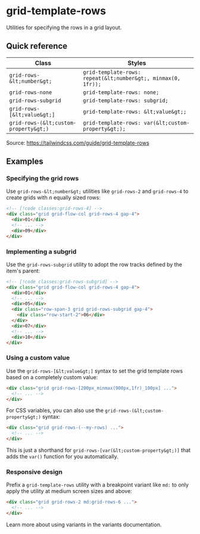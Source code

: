 # grid-template-rows

Utilities for specifying the rows in a grid layout.

## Quick reference

| Class | Styles |
|---|---|
| `grid-rows-&lt;number&gt;` | `grid-template-rows: repeat(&lt;number&gt;, minmax(0, 1fr));` |
| `grid-rows-none` | `grid-template-rows: none;` |
| `grid-rows-subgrid` | `grid-template-rows: subgrid;` |
| `grid-rows-[&lt;value&gt;]` | `grid-template-rows: &lt;value&gt;;` |
| `grid-rows-(&lt;custom-property&gt;)` | `grid-template-rows: var(&lt;custom-property&gt;);` |

Source: https://tailwindcss.com/guide/grid-template-rows

## Examples

### Specifying the grid rows

Use `grid-rows-&lt;number&gt;` utilities like `grid-rows-2` and `grid-rows-4` to create grids with _n_ equally sized rows:

```html
<!-- [!code classes:grid-rows-4] -->
<div class="grid grid-flow-col grid-rows-4 gap-4">
  <div>01</div>
  <!-- ... -->
  <div>09</div>
</div>
```

### Implementing a subgrid

Use the `grid-rows-subgrid` utility to adopt the row tracks defined by the item's parent:

```html
<!-- [!code classes:grid-rows-subgrid] -->
<div class="grid grid-flow-col grid-rows-4 gap-4">
  <div>01</div>
  <!-- ... -->
  <div>05</div>
  <div class="row-span-3 grid grid-rows-subgrid gap-4">
    <div class="row-start-2">06</div>
  </div>
  <div>07</div>
  <!-- ... -->
  <div>10</div>
</div>
```

### Using a custom value

Use the `grid-rows-[&lt;value&gt;]` syntax to set the grid template rows based on a completely custom value:

```html
<div class="grid grid-rows-[200px_minmax(900px,1fr)_100px] ...">
  <!-- ... -->
</div>
```

For CSS variables, you can also use the `grid-rows-(&lt;custom-property&gt;)` syntax:

```html
<div class="grid grid-rows-(--my-rows) ...">
  <!-- ... -->
</div>
```

This is just a shorthand for `grid-rows-[var(&lt;custom-property&gt;)]` that adds the `var()` function for you automatically.

### Responsive design

Prefix a `grid-template-rows` utility with a breakpoint variant like `md:` to only apply the utility at medium screen sizes and above:

```html
<div class="grid grid-rows-2 md:grid-rows-6 ...">
  <!-- ... -->
</div>
```

Learn more about using variants in the variants documentation.
